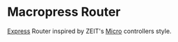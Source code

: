 # Macropress Router

[Express](http://expressjs.com/) Router inspired by ZEIT's [Micro](https://github.com/zeit/micro) controllers style.
